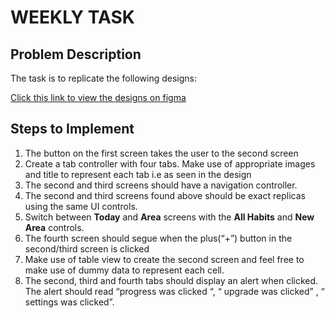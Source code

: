 # WEEKLY TASK

## Problem Description 

The task is to replicate the following designs:

[Click this link to view the designs on figma](https://www.figma.com/file/WYamrbCsTukuptaTpGuTHB/Habit-Tracker---Week-2?node-id=2047%3A3764)    

## Steps to Implement

1. The button on the first screen takes the user to the second screen
2. Create a tab controller with four tabs. Make use of appropriate images and title to represent each tab i.e as seen in the design
3. The second and third screens should have a navigation controller. 
4. The second and third screens found above should be exact replicas using the same UI controls.
5. Switch between **Today** and **Area** screens with the **All Habits** and **New Area** controls.
6. The fourth screen should segue when the plus(“+”) button in the second/third screen is clicked
7. Make use of table view to create the second screen and feel free to make use of dummy data to represent each cell.
8. The second, third and fourth tabs should display an alert when clicked. The alert should read “progress was clicked “, “ upgrade was clicked” , “ settings was clicked”.
